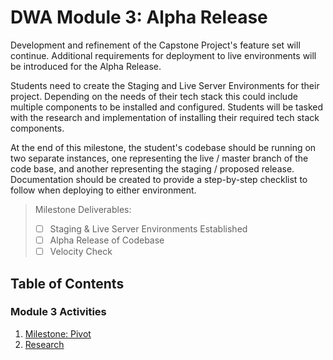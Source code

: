 # DWA Module 3: Alpha Release

Development and refinement of the Capstone Project's feature set will continue. Additional requirements for deployment to live environments will be introduced for the Alpha Release.

Students need to create the Staging and Live Server Environments for their project. Depending on the needs of their tech stack this could include multiple components to be installed and configured. Students will be tasked with the research and implementation of installing their required tech stack components.

At the end of this milestone, the student's codebase should be running on two separate instances, one representing the live / master branch of the code base, and another representing the staging / proposed release. Documentation should be created to provide a step-by-step checklist to follow when deploying to either environment.

> Milestone Deliverables:
>  * [ ] Staging & Live Server Environments Established
>  * [ ] Alpha Release of Codebase
>  * [ ] Velocity Check

## Table of Contents

### Module 3 Activities
1. [Milestone: Pivot](./Milestone-2.md)
2. [Research](./Research.md)
